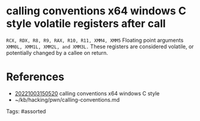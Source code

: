# calling conventions x64 windows C style  volatile registers after call
`RCX, RDX, R8, R9, RAX, R10, R11, XMM4, XMM5`
Floating point arguments `XMM0L, XMM1L, XMM2L, and XMM3L.`
These registers are considered volatile, or potentially changed by a callee on return.

# References
- [20221003150520](/zet/20221003150520/README.md) calling conventions x64 windows C style
- ~/kb/hacking/pwn/calling-conventions.md

Tags:
    #assorted
